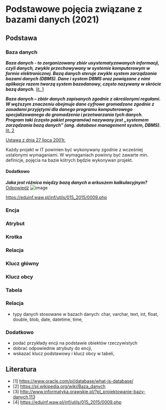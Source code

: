 # Podstawowe pojęcia związane z bazami danych (2021)

## Podstawa

### Baza danych 

***Baza danych - to zorganizowany zbiór usystematyzowanych informacji, czyli danych, zwykle przechowywany w systemie komputerowym w formie elektronicznej. Bazą danych steruje zwykle system zarządzania bazami danych (DBMS). Dane i system DBMS oraz powiązane z nimi aplikacje razem tworzą system bazodanowy, często nazywany w skrócie bazą danych.***
[lit. 1](https://www.oracle.com/pl/database/what-is-database/)

***Baza danych – zbiór danych zapisanych zgodnie z określonymi regułami. W węższym znaczeniu obejmuje dane cyfrowe gromadzone zgodnie z zasadami przyjętymi dla danego programu komputerowego specjalizowanego do gromadzenia i przetwarzania tych danych. Program taki (często pakiet programów) nazywany jest „systemem zarządzania bazą danych” (ang. database management system, DBMS).***
[lit. 2](https://pl.wikipedia.org/wiki/Baza_danych)

[Ustawa z dnia 27 lipca 2001r.](http://isap.sejm.gov.pl/isap.nsf/download.xsp/WDU20011281402/T/D20011402L.pdf)

Każdy projekt w IT powinien być wykonywany zgodnie z wcześniej ustalonymi wymaganiami. W wymaganiach powinny być zawarte min. definicje, pojęcia na bazie kótrych będzie wykonywan projekt.

#### Dodatkowo
***Jaka jest różnica między bazą danych a arkuszem kalkulacyjnym?***
[Odpowiedź](https://www.oracle.com/pl/database/what-is-database/)
![image](https://user-images.githubusercontent.com/26519123/132105452-401fa3fb-b03b-4240-bf57-ecee210c34fc.png)

https://eduinf.waw.pl/inf/utils/015_2015/0009.php

### Encja

### Atrybut

### Krotka 

### Relacja 

### Klucz główny 

### Klucz obcy 

### Tabela

### Relacja

- typy danych stosowane w bazach danych: char, varchar, text, int, float, double, blob, date, datetime, time,

### Dodatkowo
- podać przykłady encji na podstawie obiektów rzeczywistych
- dobrać odpowiednie atrybuty do encji,
- wskazać klucz podstawowy i klucz obcy w tabeli, 


## Literatura
- [1] https://www.oracle.com/pl/database/what-is-database/
- [2] https://pl.wikipedia.org/wiki/Baza_danych
- [3] http://www.informatyka.orawskie.pl/?pl_projektowanie-bazy-danych,113
- [4] https://eduinf.waw.pl/inf/utils/015_2015/0009.php


